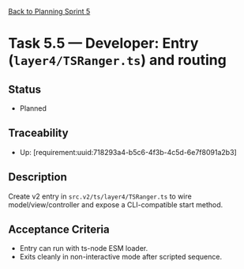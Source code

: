 [Back to Planning Sprint 5](./planning.md)

# Task 5.5 — Developer: Entry (`layer4/TSRanger.ts`) and routing

## Status
- Planned

## Traceability
- Up: [requirement:uuid:718293a4-b5c6-4f3b-4c5d-6e7f8091a2b3]

## Description
Create v2 entry in `src.v2/ts/layer4/TSRanger.ts` to wire model/view/controller and expose a CLI-compatible start method.

## Acceptance Criteria
- Entry can run with ts-node ESM loader.
- Exits cleanly in non-interactive mode after scripted sequence.
